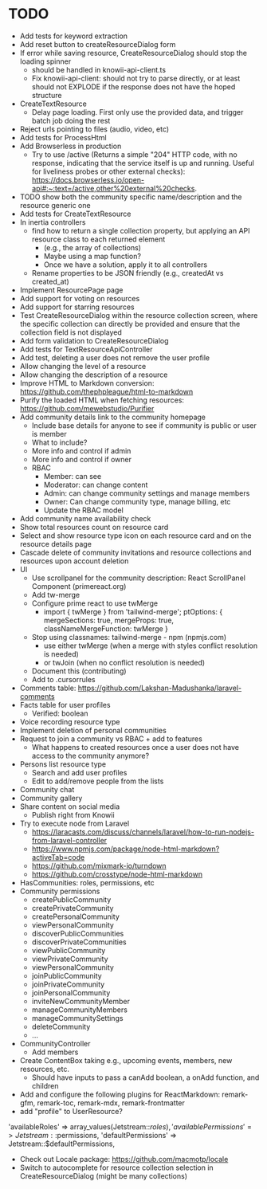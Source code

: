 # TODO

- Add tests for keyword extraction
- Add reset button to createResourceDialog form
- If error while saving resource, CreateResourceDialog should stop the loading spinner
  - should be handled in knowii-api-client.ts
  - Fix knowii-api-client: should not try to parse directly, or at least should not EXPLODE if the response does not have the hoped structure
- CreateTextResource
  - Delay page loading. First only use the provided data, and trigger batch job doing the rest
- Reject urls pointing to files (audio, video, etc)
- Add tests for ProcessHtml
- Add Browserless in production
  - Try to use /active (Returns a simple "204" HTTP code, with no response, indicating that the service itself is up and running. Useful for liveliness probes or other external checks): https://docs.browserless.io/open-api#:~:text=/active,other%20external%20checks.
- TODO show both the community specific name/description and the resource generic one
- Add tests for CreateTextResource
- In inertia controllers
  - find how to return a single collection property, but applying an API resource class to each returned element
    - (e.g., the array of collections)
    - Maybe using a map function?
    - Once we have a solution, apply it to all controllers
  - Rename properties to be JSON friendly (e.g., createdAt vs created_at)
- Implement ResourcePage page
- Add support for voting on resources
- Add support for starring resources
- Test CreateResourceDialog within the resource collection screen, where the specific collection can directly be provided and ensure that the collection field is not displayed
- Add form validation to CreateResourceDialog
- Add tests for TextResourceApiController
- Add test, deleting a user does not remove the user profile
- Allow changing the level of a resource
- Allow changing the description of a resource
- Improve HTML to Markdown conversion: https://github.com/thephpleague/html-to-markdown
- Purify the loaded HTML when fetching resources: https://github.com/mewebstudio/Purifier
- Add community details link to the community homepage
  - Include base details for anyone to see if community is public or user is member
  - What to include?
  - More info and control if admin
  - More info and control if owner
  - RBAC
    - Member: can see
    - Moderator: can change content
    - Admin: can change community settings and manage members
    - Owner: Can change community type, manage billing, etc
    - Update the RBAC model
- Add community name availability check
- Show total resources count on resource card
- Select and show resource type icon on each resource card and on the resource details page
- Cascade delete of community invitations and resource collections and resources upon account deletion
- UI
  - Use scrollpanel for the community description: React ScrollPanel Component (primereact.org)
  - Add tw-merge
  - Configure prime react to use twMerge
    - import { twMerge } from 'tailwind-merge';
      ptOptions: { mergeSections: true, mergeProps: true, classNameMergeFunction: twMerge }
  - Stop using classnames: tailwind-merge - npm (npmjs.com)
    - use either twMerge (when a merge with styles conflict resolution is needed)
    - or twJoin (when no conflict resolution is needed)
  - Document this (contributing)
  - Add to .cursorrules
- Comments table: https://github.com/Lakshan-Madushanka/laravel-comments
- Facts table for user profiles
  - Verified: boolean
- Voice recording resource type
- Implement deletion of personal communities
- Request to join a community vs RBAC + add to features
  - What happens to created resources once a user does not have access to the community anymore?
- Persons list resource type
  - Search and add user profiles
  - Edit to add/remove people from the lists
- Community chat
- Community gallery
- Share content on social media
  - Publish right from Knowii
- Try to execute node from Laravel
  - https://laracasts.com/discuss/channels/laravel/how-to-run-nodejs-from-laravel-controller
  - https://www.npmjs.com/package/node-html-markdown?activeTab=code
  - https://github.com/mixmark-io/turndown
  - https://github.com/crosstype/node-html-markdown
- HasCommunities: roles, permissions, etc
- Community permissions
  - createPublicCommunity
  - createPrivateCommunity
  - createPersonalCommunity
  - viewPersonalCommunity
  - discoverPublicCommunities
  - discoverPrivateCommunities
  - viewPublicCommunity
  - viewPrivateCommunity
  - viewPersonalCommunity
  - joinPublicCommunity
  - joinPrivateCommunity
  - joinPersonalCommunity
  - inviteNewCommunityMember
  - manageCommunityMembers
  - manageCommunitySettings
  - deleteCommunity
  - ...
- CommunityController
  - Add members
- Create ContentBox taking e.g., upcoming events, members, new resources, etc.
  - Should have inputs to pass a canAdd boolean, a onAdd function, and children
- Add and configure the following plugins for ReactMarkdown: remark-gfm, remark-toc, remark-mdx, remark-frontmatter
- add "profile" to UserResource?

'availableRoles' => array_values(Jetstream::$roles),
'availablePermissions' => Jetstream::$permissions,
'defaultPermissions' => Jetstream::$defaultPermissions,

- Check out Locale package: https://github.com/macmotp/locale
- Switch to autocomplete for resource collection selection in CreateResourceDialog (might be many collections)
